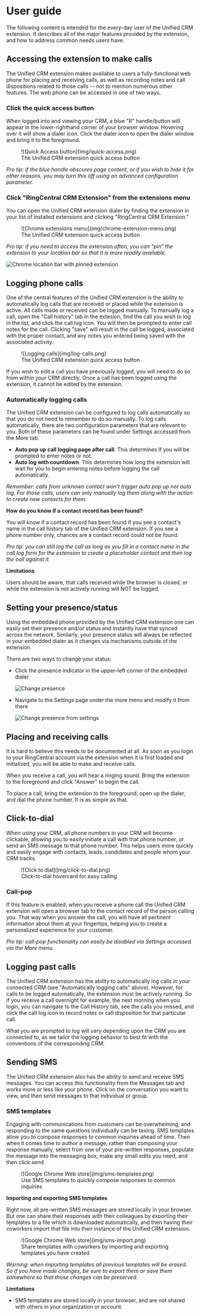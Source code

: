 # User guide

The following content is intended for the every-day user of the Unified CRM extension. It describes all of the major features provided by the extension, and how to address common needs users have.

## Accessing the extension to make calls

The Unified CRM extension makes available to users a fully-functional web phone for placing and receiving calls, as well as recording notes and call dispositions related to those calls -- not to mention numerous other features. The web phone can be accessed in one of two ways.

### Click the quick access button

When logged into and viewing your CRM, a blue "R" handle/button will appear in the lower-righthand corner of your browser window. Hovering over it will show a dialer icon. Click the dialer icon to open the dialer window and bring it to the foreground. 

<figure markdown>
  ![Quick Access button](img/quick-access.png)
  <figcaption>The Unified CRM extension quick access button</figcaption>
</figure>

*Pro tip: if the blue handle obscures page content, or if you wish to hide it for other reasons, you may turn this off using an advanced configuration parameter.*

### Click "RingCentral CRM Extension" from the extensions menu

You can open the Unified CRM extension dialer by finding the extension in your list of installed extensions and clicking "RingCentral CRM Extension."

<figure markdown>
  ![Chrome extensions menu](img/chrome-extension-menu.png)
  <figcaption>The Unified CRM extension quick access button</figcaption>
</figure>

*Pro tip: if you need to access the extension often, you can "pin" the extension to your location bar so that it is more readily available.*

![Chrome location bar with pinned extension](img/chrome-pinning-ext.png)

## Logging phone calls

One of the central features of the Unified CRM extension is the ability to automatically log calls that are received or placed while the extension is active. All calls made or received can be logged manually. To manually log a call, open the "Call history" tab in the extesion, find the call you wish to log in the list, and click the call log icon. You will then be prompted to enter call notes for the call. Clicking "save" will result in the call be logged, associated with the proper contact, and any notes you entered being saved with the associated activity.

<figure markdown>
  ![Logging calls](img/log-calls.png)
  <figcaption>The Unified CRM extension quick access button</figcaption>
</figure>

If you wish to edit a call you have previously logged, you will need to do so from within your CRM directly. Once a call has been logged using the extension, it cannot be edited by the extension.

### Automatically logging calls

The Unified CRM extension can be configured to log calls automatically so that you do not need to remember to do so manually. To log calls automatically, there are two configuration parameters that are relevant to you. Both of these parameters can be found under Settings accessed from the More tab.

* **Auto pop up call logging page after call**. This determines if you will be prompted to enter notes or not. 
* **Auto log with countdown**. This determines how long the extension will wait for you to begin entering notes before logging the call automatically. 

*Remember: calls from unknown contact won't trigger auto pop up nor auto log. For those calls, users can only manually log them along with the action to create new contacts for them.*

**How do you know if a contact record has been found?**

You will know if a contact record has been found if you see a contact's name in the call history tab of the Unified CRM extension. If you see a phone number only, chances are a contact record could not be found. 

*Pro tip: you can still log the call as long as you fill in a contact name in the call log form for the extension to create a placeholder contact and then log the call against it*

**Limitations**

Users should be aware, that calls received while the browser is closed, or while the extension is not actively running will NOT be logged. 

## Setting your presence/status

Using the embedded phone provided by the Unified CRM extension one can easily set their presence and/or status and instantly have that synced across the network. Similarly, your presence status will always be reflected in your embedded dialer as it changes via mechanisms outside of the extension. 

There are two ways to change your status:

* Click the presence indicator in the upper-left corner of the embedded dialer

     ![Change presence](img/presence.png)

* Navigate to the Settings page under the more menu and modify it from there

     ![Change presence from settings](img/presence-settings.png)

## Placing and receiving calls

It is hard to believe this needs to be documented at all. As soon as you login to your RingCentral account via the extension when it is first loaded and initialized, you will be able to make and receive calls. 

When you receive a call, you will hear a ringing sound. Bring the extension to the foreground and click "Answer" to begin the call.

To place a call, bring the extension to the foreground, open up the dialer, and dial the phone number. It is as simple as that. 

## Click-to-dial

When using your CRM, all phone numbers in your CRM will become clickable, allowing you to easily initiate a call with that phone number, or send an SMS message to that phone number. This helps users more quickly and easily engage with contacts, leads, candidates and people whom your CRM tracks. 

<figure markdown>
  ![Click to dial](img/click-to-dial.png)
  <figcaption>Click-to-dial hovercard for easy calling</figcaption>
</figure>


### Call-pop

If this feature is enabled, when you receive a phone call the Unified CRM extension will open a browser tab to the contact record of the person calling you. That way when you answer the call, you will have all pertinent information about them at your fingertips, helping you to create a personalized experience for your customer. 

*Pro tip: call-pop functionality can easily be disabled via Settings accessed via the More menu.* 

## Logging past calls

The Unified CRM extension has the ability to automatically log calls in your connected CRM (see "Automatically logging calls" above). However, for calls to be logged automatically, the extension must be actively running. So if you receive a call overnight for example, the next morning when you login, you can navigate to the Call History tab, see the calls you missed, and click the call log icon to record notes or call disposition for that particular call. 

What you are prompted to log will vary depending upon the CRM you are connected to, as we tailor the logging behavior to best fit with the conventions of the corresponding CRM. 

## Sending SMS

The Unified CRM extension also has the ability to send and receive SMS messages. You can access this functionality from the Messages tab and works more or less like your phone. Click on the conversation you want to view, and then send messages to that individual or group. 

### SMS templates

Engaging with communications from customers can be overwhelming, and responding to the same questions individually can be taxing. SMS templates allow you to compose responses to common inquiries ahead of time. Then when it comes time to author a message, rather than composing your response manually, select from one of your pre-written responses, populate the message into the messaging box, make any small edits you need, and then click send. 

<figure markdown>
  ![Google Chrome Web store](img/sms-templates.png)
  <figcaption>Use SMS templates to quickly compose responses to common inquiries</figcaption>
</figure>

**Importing and exporting SMS templates**

Right now, all pre-written SMS messages are stored locally in your browser. But one can share their responses with their colleagues by exporting their templates to a file which is downloaded automatically, and then having their coworkers import that file into their instance of the Unified CRM extension. 

<figure markdown>
  ![Google Chrome Web store](img/sms-import.png)
  <figcaption>Share templates with coworkers by importing and exporting templates you have created</figcaption>
</figure>

*Warning: when importing templates all previous templates will be erased. So if you have made changes, be sure to export them or save them somewhere so that those changes can be preserved.*

**Limitations**

* SMS templates are stored locally in your browser, and are not shared with others in your organization or account. 

